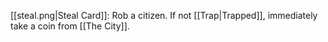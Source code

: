 [[steal.png|Steal Card]]: Rob a citizen. If not [[Trap|Trapped]], immediately take a coin from [[The City]].
